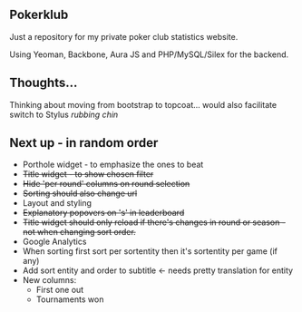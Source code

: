 ## Pokerklub

Just a repository for my private poker club statistics website.

Using Yeoman, Backbone, Aura JS and PHP/MySQL/Silex for the backend.

## Thoughts...

Thinking about moving from bootstrap to topcoat... would also facilitate switch to Stylus *rubbing chin*

## Next up - in random order

 * Porthole widget - to emphasize the ones to beat
 * ~~Title widget - to show chosen filter~~
 * ~~Hide 'per round' columns on round selection~~
 * ~~Sorting should also change url~~
 * Layout and styling
 * ~~Explanatory popovers on <th>'s' in leaderboard~~
 * ~~Title widget should only reload if there's changes in round or season - not when changing sort order.~~
 * Google Analytics
 * When sorting first sort per sortentity then it's sortentity per game (if any)
 * Add sort entity and order to subtitle <- needs pretty translation for entity
 * New columns:
 	* First one out
 	* Tournaments won